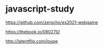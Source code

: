 # javascript-study

https://github.com/zerocho/es2021-webgame

https://thebook.io/080270/

http://latentflip.com/loupe
